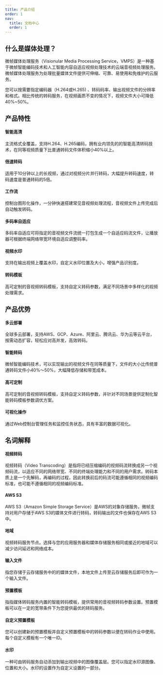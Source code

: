 ```yaml
---
title: 产品介绍
order: 1
nav:
  title: 文档中心
  order: 1
---
```


## 什么是媒体处理？

微帧媒体处理服务（Visionular Media Processing Service，VMPS）是一种基于微帧智能编码技术和人工智能内容自适应视频处理技术的云端音视频处理服务。微帧媒体处理服务为处理批量媒体文件提供可伸缩、可靠、易使用和免维护的云服务。

您可以按需要指定编码器（H.264或H.265) 、转码码率、输出视频文件的分辨率和格式。相比传统的转码服务，在视频画质不变的情况下，视频文件大小可降低40%~50%。



## 产品特性

#### 智能高清
主流格式全覆盖，支持H.264、H.265编码，拥有业内领先的的智能高清转码技术，在同等视频质量下比普通转码文件体积缩小40%以上。


#### 倍速转码
适用于10分钟以上的长视频，通过对视频分片并行转码，大幅提升转码速度，转码速度是普通转码的5倍。

#### 工作流
控制台图形化操作，一分钟快速搭建常见音视频处理流程，音视频文件上传完成后自动触发转码。


#### 多码率自适应
多码率自适应可将指定的音视频文件流统一打包生成一个自适应码流文件，让播放器可根据终端网络带宽环境自适应调整码率。


#### 视频水印
支持在输出视频上覆盖水印，自定义水印位置及大小，增强产品识别度。


#### 转码模板
高可定制的音视频转码模板，支持自定义转码参数，满足不同场景中多样化的视频处理需求。





## 产品优势

#### 多云部署

全球多云部署，支持AWS、GCP、Azure、阿里云、腾讯云、华为云等云平台，按需动态扩容，轻松应对高并发，高效转码。

#### 智能转码

微帧智能编码技术，可以实现输出的视频文件在同等质量下，文件的大小比传统普通转码文件小40%～50%，大幅降低存储和带宽成本。

#### 高可定制

高可定制的音视频转码模板，支持自定义转码参数，并针对不同场景提供定制化智能转码模板参数调优方案。

#### 可视化操作

通过Web控制台管理任务和监控任务状态，具有丰富的数据可视化。



## 名词解释

#### 视频转码

视频转码（Video Transcoding）是指将已经压缩编码的视频码流转换成另一个视频码流，以适应不同的网络带宽、不同的终端处理能力和不同的用户需求。转码本质上是一个先解码，再编码的过程，因此转换前后的码流可能遵循相同的视频编码标准，也可能不遵循相同的视频编码标准。

#### AWS S3

AWS S3（Amazon Simple Storage Service）是AWS的对象存储服务，微帧支持对用户存储于AWS S3的媒体文件进行转码，转码输出的文件也保存在AWS S3中。

#### 地域

视频转码服务节点。选择与您的应用服务器和媒体存储服务相同或接近的地域可以减少访问延迟和网络成本。

#### 输入文件

指您存储于云存储服务中的的媒体文件，本地文件上传至云存储服务后即可作为一个输入文件。

#### 预置模板

指指媒体转码服务内置的智能转码模板，提供常用的音视频转码参数设置。预置模板可以在一定的宽带条件下为您提供最优的转码服务。

#### 自定义预置模板

您可以创建新的预置模板并自定义预置模板中的转码参数以便在转码作业中使用。每个自定义模板有一个唯一ID。

#### 水印

一种可由转码服务自动添加到输出视频中的图像覆盖层。您可以指定水印源图像、位置和大小。水印的设置作为自定义设置的一部分。